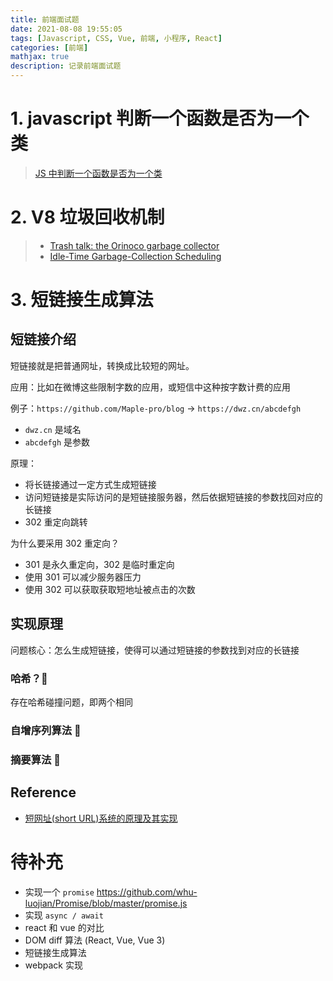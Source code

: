 ```yaml
---
title: 前端面试题
date: 2021-08-08 19:55:05
tags: [Javascript, CSS, Vue, 前端, 小程序, React]
categories: [前端]
mathjax: true
description: 记录前端面试题
---
```


# 1. javascript 判断一个函数是否为一个类

> [JS 中判断一个函数是否为一个类](https://zhuanlan.zhihu.com/p/53385348)



# 2. V8 垃圾回收机制

> - [Trash talk: the Orinoco garbage collector](https://v8.dev/blog/trash-talk)
> - [Idle-Time Garbage-Collection Scheduling](https://queue.acm.org/detail.cfm?id=2977741)



# 3. 短链接生成算法

## 短链接介绍

短链接就是把普通网址，转换成比较短的网址。

应用：比如在微博这些限制字数的应用，或短信中这种按字数计费的应用

例子：`https://github.com/Maple-pro/blog` -> `https://dwz.cn/abcdefgh`

- `dwz.cn` 是域名
- `abcdefgh` 是参数

原理：

- 将长链接通过一定方式生成短链接
- 访问短链接是实际访问的是短链接服务器，然后依据短链接的参数找回对应的长链接
- 302 重定向跳转

为什么要采用 302 重定向？

- 301 是永久重定向，302 是临时重定向
- 使用 301 可以减少服务器压力
- 使用 302 可以获取获取短地址被点击的次数

## 实现原理

问题核心：怎么生成短链接，使得可以通过短链接的参数找到对应的长链接

### 哈希？🙅

存在哈希碰撞问题，即两个相同

### 自增序列算法 🙆



### 摘要算法 🙆



## Reference

- [短网址(short URL)系统的原理及其实现](https://hufangyun.com/2017/short-url/)



# 待补充

- 实现一个 `promise` https://github.com/whu-luojian/Promise/blob/master/promise.js
- 实现 `async / await`
- react 和 vue 的对比
- DOM diff 算法 (React, Vue, Vue 3)
- 短链接生成算法
- webpack 实现